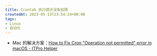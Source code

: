 ```yaml
---
title: Crontab 执行提示没有权限
createdAt: 2023-05-13T23:54:24+08:00
tags:
- Linux
- 自动化
---
```


- Mac 的解决方案：[How to Fix Cron "Operation not permitted" error in macOS - ITPro Helper](https://itprohelper.com/how-to-fix-cron-operation-not-permitted-error-in-macos/)
